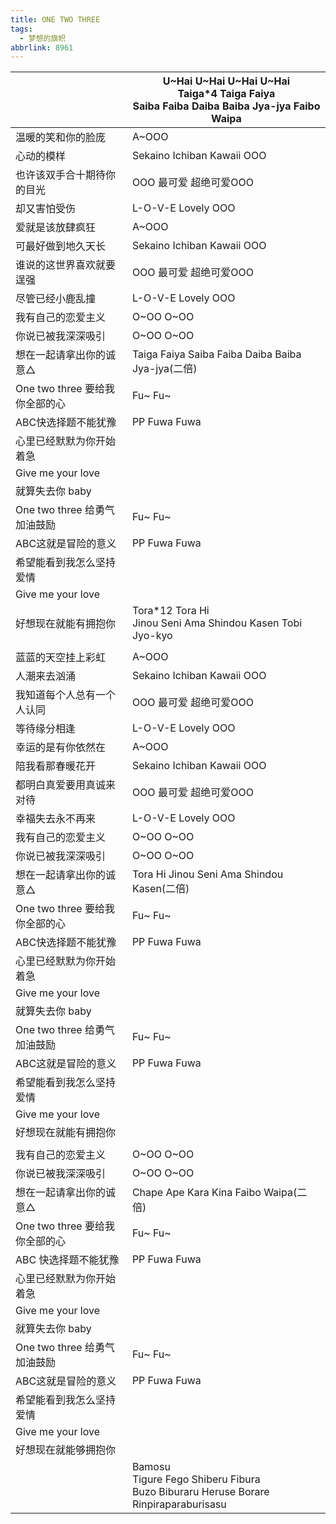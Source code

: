 ```yaml
---
title: ONE TWO THREE
tags:
  - 梦想的旗帜
abbrlink: 8961
---
```

|      |U~Hai U~Hai U~Hai U~Hai<br>Taiga*4 Taiga Faiya<br>Saiba Faiba Daiba Baiba Jya-jya Faibo Waipa|
|--|--|
|温暖的笑和你的脸庞|A~OOO|
|心动的模样|Sekaino Ichiban Kawaii OOO|
|也许该双手合十期待你的目光|OOO 最可爱 超绝可爱OOO|
|却又害怕受伤|L-O-V-E Lovely OOO|
|爱就是该放肆疯狂|A~OOO|
|可最好做到地久天长|Sekaino Ichiban Kawaii OOO|
|谁说的这世界喜欢就要逞强|OOO 最可爱 超绝可爱OOO|
|尽管已经小鹿乱撞|L-O-V-E Lovely OOO|
|我有自己的恋爱主义|O~OO O~OO|
|你说已被我深深吸引|O~OO O~OO|
|想在一起请拿出你的诚意△|Taiga Faiya Saiba Faiba Daiba Baiba Jya-jya(二倍)|
|One two three 要给我你全部的心|Fu~ Fu~|
|ABC快选择题不能犹豫|PP Fuwa Fuwa|
|心里已经默默为你开始着急|      |
|Give me your love|      |
|就算失去你 baby|      |
|One two three 给勇气加油鼓励|Fu~ Fu~|
|ABC这就是冒险的意义|PP Fuwa Fuwa|
|希望能看到我怎么坚持爱情|      |
|Give me your love|      |
|好想现在就能有拥抱你|Tora*12 Tora Hi<br>Jinou Seni Ama Shindou Kasen Tobi Jyo-kyo|
|      |      |
|蓝蓝的天空挂上彩虹|A~OOO|
|人潮来去汹涌|Sekaino Ichiban Kawaii OOO|
|我知道每个人总有一个人认同|OOO 最可爱 超绝可爱OOO|
|等待缘分相逢|L-O-V-E Lovely OOO|
|幸运的是有你依然在|A~OOO|
|陪我看那春暖花开|Sekaino Ichiban Kawaii OOO|
|都明白真爱要用真诚来对待|OOO 最可爱 超绝可爱OOO|
|幸福失去永不再来|L-O-V-E Lovely OOO|
|我有自己的恋爱主义|O~OO O~OO|
|你说已被我深深吸引|O~OO O~OO|
|想在一起请拿出你的诚意△|Tora Hi Jinou Seni Ama Shindou Kasen(二倍)|
|One two three 要给我你全部的心|Fu~ Fu~|
|ABC快选择题不能犹豫|PP Fuwa Fuwa|
|心里已经默默为你开始着急|      |
|Give me your love|      |
|就算失去你 baby|      |
|One two three 给勇气加油鼓励|Fu~ Fu~|
|ABC这就是冒险的意义|PP Fuwa Fuwa|
|希望能看到我怎么坚持爱情|      |
|Give me your love|      |
|好想现在就能有拥抱你|      |
|      |      |
|我有自己的恋爱主义|O~OO O~OO|
|你说已被我深深吸引|O~OO O~OO|
|想在一起请拿出你的诚意△|Chape Ape Kara Kina Faibo Waipa(二倍)|
|One two three 要给我你全部的心|Fu~ Fu~|
|ABC 快选择题不能犹豫|PP Fuwa Fuwa|
|心里已经默默为你开始着急|      |
|Give me your love|      |
|就算失去你 baby|      |
|One two three 给勇气加油鼓励|Fu~ Fu~|
|ABC这就是冒险的意义|PP Fuwa Fuwa|
|希望能看到我怎么坚持爱情|      |
|Give me your love|      |
|好想现在就能够拥抱你|      |
|      |Bamosu<br>Tigure Fego Shiberu Fibura<br>Buzo Biburaru Heruse Borare<br>Rinpiraparaburisasu|